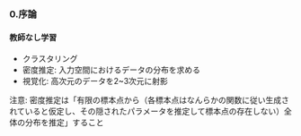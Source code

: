 ### 0.序論
#### 教師なし学習
* クラスタリング
* 密度推定: 入力空間におけるデータの分布を求める
* 視覚化: 高次元のデータを2~3次元に射影

注意: 密度推定は「有限の標本点から（各標本点はなんらかの関数に従い生成されていると仮定し、その隠されたパラメータを推定して標本点の存在しない）全体の分布を推定」すること
